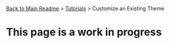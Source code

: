 [Back to Main Readme](../../README.md) > [Tutorials](./readme.md) > Customize an Existing Theme

# This page is a work in progress
